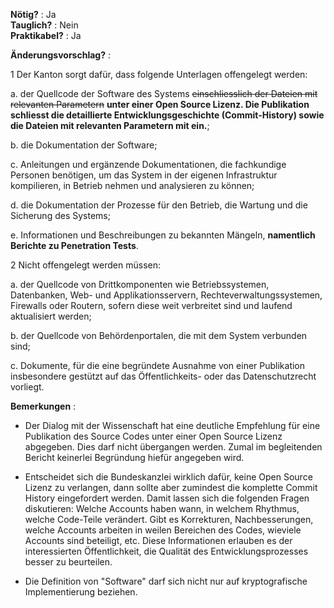 **Nötig?** : Ja </br>
**Tauglich?** : Nein </br>
**Praktikabel?** : Ja </br>

**Änderungsvorschlag?** :

1 Der Kanton sorgt dafür, dass folgende Unterlagen offengelegt werden:

a. der Quellcode der Software des Systems ~~einschliesslich der Dateien mit relevanten Parametern~~ **unter einer Open Source Lizenz. Die Publikation schliesst die detaillierte Entwicklungsgeschichte (Commit-History) sowie die Dateien mit relevanten Parametern mit ein.**;

b. die Dokumentation der Software;

c. Anleitungen und ergänzende Dokumentationen, die fachkundige Personen benötigen, um das System in der eigenen Infrastruktur kompilieren, in Betrieb nehmen und analysieren zu können;

d. die Dokumentation der Prozesse für den Betrieb, die Wartung und die Sicherung des Systems;

e. Informationen und Beschreibungen zu bekannten Mängeln, **namentlich Berichte zu Penetration Tests**.


2 Nicht offengelegt werden müssen:

a. der Quellcode von Drittkomponenten wie Betriebssystemen, Datenbanken, Web- und Applikationsservern, Rechteverwaltungssystemen, Firewalls oder Routern, sofern diese weit verbreitet sind und laufend aktualisiert werden;

b. der Quellcode von Behördenportalen, die mit dem System verbunden sind;

c. Dokumente, für die eine begründete Ausnahme von einer Publikation insbesondere gestützt auf das Öffentlichkeits- oder das Datenschutzrecht vorliegt.

**Bemerkungen** :

* Der Dialog mit der Wissenschaft hat eine deutliche Empfehlung für eine Publikation des Source Codes unter einer Open Source Lizenz abgegeben. Dies darf nicht übergangen werden. Zumal im begleitenden Bericht keinerlei Begründung hiefür angegeben wird.

* Entscheidet sich die Bundeskanzlei wirklich dafür, keine Open Source Lizenz zu verlangen, dann sollte aber zumindest die komplette Commit History eingefordert werden. Damit lassen sich die folgenden Fragen diskutieren: Welche Accounts haben wann, in welchem Rhythmus, welche Code-Teile verändert. Gibt es Korrekturen, Nachbesserungen, welche Accounts arbeiten in weilen Bereichen des Codes, wieviele Accounts sind beteiligt, etc. Diese Informationen erlauben es der interessierten Öffentlichkeit, die Qualität des Entwicklungsprozesses besser zu beurteilen.

* Die Definition von "Software" darf sich nicht nur auf kryptografische Implementierung beziehen. 

